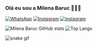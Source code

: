 ### Olá eu sou a Milena Baruc 👋🏼🩶

[![WhatsApp](https://img.shields.io/badge/WhatsApp-25D366?style=for-the-badge&logo=whatsapp&logoColor=white)](https://w.app/kLrMbP)
[![Instagram](https://img.shields.io/badge/Instagram-E4405F?style=for-the-badge&logo=instagram&logoColor=white)](https://instagram.com/mibaruc)
[![Instagram](https://img.shields.io/badge/LinkedIn-0077B5?style=for-the-badge&logo=linkedin&logoColor=white)](www.linkedin.com/in/milenabaruc)

![Milena Baruc GitHub stats](https://github-readme-stats.vercel.app/api?username=MilenaBaruc&show_icons=true&theme=radical)
![Top Langs](https://github-readme-stats.vercel.app/api/top-langs/?username=MilenaBaruc&hide_progress=true)

![snake gif](https://github.com/MilenaBaruc/SEU_REPOSITORIO/blob/output/github-contribution-grid-snake.svg)
